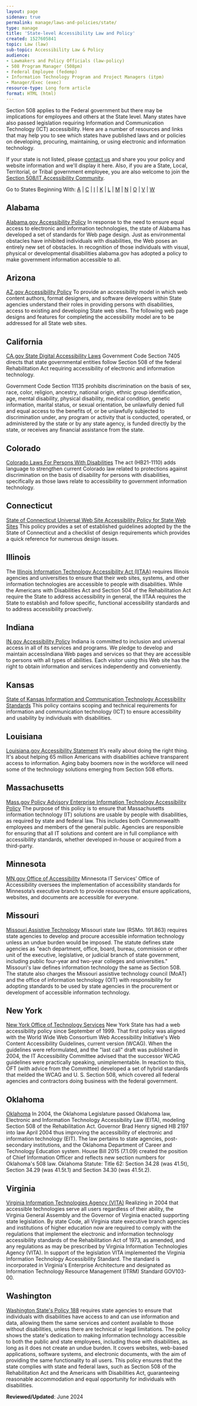 ```yaml
---
layout: page
sidenav: true
permalink: manage/laws-and-policies/state/
type: manage
title: 'State-level Accessibility Law and Policy'
created: 1527605841
topic: Law (law)
sub-topic: Accessibility Law & Policy
audience:
- Lawmakers and Policy Officials (law-policy)
- 508 Program Manager (508pm)
- Federal Employee (fedemp)
- Information Technology Program and Project Managers (itpm)
- Manager/Exec (exec)
resource-type: Long form article
format: HTML (html)
---
```

<p name="top"> </p> 
Section 508 applies to the Federal government but there may be implications for employees and others at the State level. Many states have also passed legislation requiring Information and Communication Technology (ICT) accessibility. Here are a number of resources and links that may help you to see which states have published laws and or policies on developing, procuring, maintaining, or using electronic and information technology. 

If your state is not listed, please [contact us][27] and share you your policy and website information and we'll display it here. Also, if you are a State, Local, Territorial, or Tribal government employee, you are also welcome to join the [Section 508/IT Accessibility Community][28].

Go to States Beginning With: [A][1] \| [C][3] \| [I][9] \| [K][11] \| [L][12] \| [M][13] \| [N][14] \| [O][15] \| [V][22] \| [W][23]

<p id="A" name="A"> </p> 

## Alabama
<a href="http://www.al.gov/terms-of-use" target="_blank" class="usa-link--external">Alabama.gov Accessibility Policy</a> In response to the need to ensure equal access to electronic and information technologies, the state of Alabama has developed a set of standards for Web page design. Just as environmental obstacles have inhibited individuals with disabilities, the Web poses an entirely new set of obstacles. In recognition of those individuals with visual, physical or developmental disabilities alabama.gov has adopted a policy to make government information accessible to all.

## Arizona
<a href="https://az.gov/policy/accessibility" target="_blank" class="usa-link--external">AZ.gov Accessibility Policy</a> To provide an accessibility model in which web content authors, format designers, and software developers within State agencies understand their roles in providing persons with disabilities, access to existing and developing State web sites. The following web page designs and features for completing the accessibility model are to be addressed for all State web sites.

<p id="C" name="C"></p>

## California
<a href="https://www.dor.ca.gov/Home/Laws" target="_blank" class="usa-link--external">CA.gov State Digital Accessibility Laws</a> Government Code Section 7405 directs that state governmental entities follow Section 508 of the federal Rehabilitation Act requiring accessibility of electronic and information technology.

Government Code Section 11135 prohibits discrimination on the basis of sex, race, color, religion, ancestry, national origin, ethnic group identification, age, mental disability, physical disability, medical condition, genetic information, marital status, or sexual orientation, be unlawfully denied full and equal access to the benefits of, or be unlawfully subjected to discrimination under, any program or activity that is conducted, operated, or administered by the state or by any state agency, is funded directly by the state, or receives any financial assistance from the state.

## Colorado 
<a href="https://leg.colorado.gov/bills/hb21-1110" target="_blank" class="usa-link--external">Colorado Laws For Persons With Disabilities</a> The act (HB21-1110) adds language to strengthen current Colorado law related to protections against discrimination on the basis of disability for persons with disabilities, specifically as those laws relate to accessibility to government information technology. 

## Connecticut
<a href="http://www.access.state.ct.us/policies/accesspolicy40.html" target="_blank" class="usa-link--external">State of Connecticut Universal Web Site Accessibility Policy for State Web Sites</a> This policy provides a set of established guidelines adopted by the the State of Connecticut and a checklist of design requirements which provides a quick reference for numerous design issues.

<p id="I" name="I"></p>

## Illinois
The <a href="http://www.dhs.state.il.us/page.aspx?item=32765" target="_blank" class="usa-link--external">Illinois Information Technology Accessibility Act (IITAA)</a> requires Illinois agencies and universities to ensure that their web sites, systems, and other information technologies are accessible to people with disabilities. While the Americans with Disabilities Act and Section 504 of the Rehabilitation Act require the State to address accessibility in general, the IITAA requires the State to establish and follow specific, functional accessibility standards and to address accessibility proactively.

## Indiana
<a href="http://www.in.gov/core/accessibility.html" target="_blank" class="usa-link--external">IN.gov Accessibility Policy</a> Indiana is committed to inclusion and universal access in all of its services and programs. We pledge to develop and maintain accessIndiana Web pages and services so that they are accessible to persons with all types of abilities. Each visitor using this Web site has the right to obtain information and services independently and conveniently.

<p id="K" name="K"></p>

## Kansas
<a href="https://ebit.ks.gov/itec/resources/policies/policy-1210" target="_blank" class="usa-link--external">State of Kansas Information and Communication Technology Accessibility Standards</a> This policy contains scoping and technical requirements for information and communication technology (ICT) to ensure accessibility and usability by individuals with disabilities.

<p id="L" name="L"></p>

## Louisiana
<a href="https://www.louisiana.gov/accessibility-statement/" target="_blank" class="usa-link--external">Louisiana.gov Accessibility Statement</a> It’s really about doing the right thing. It's about helping 65 million Americans with disabilities achieve transparent access to information. Aging baby boomers now in the workforce will need some of the technology solutions emerging from Section 508 efforts.

<p id="M" name="M"></p>

<p dir="ltr"></p>

## Massachusetts
<a href="https://www.mass.gov/policy-advisory/enterprise-information-technology-accessibility-policy" target="_blank" class="usa-link--external">Mass.gov Policy Advisory Enterprise Information Technology Accessibility Policy</a> The purpose of this policy is to ensure that Massachusetts information technology (IT) solutions are usable by people with disabilities, as required by state and federal law. This includes both Commonwealth employees and members of the general public. Agencies are responsible for ensuring that all IT solutions and content are in full compliance with accessibility standards, whether developed in-house or acquired from a third-party.

## Minnesota
<a href="https://mn.gov/mnit/about-mnit/accessibility/" target="_blank" class="usa-link--external">MN.gov Office of Accessibility</a> Minnesota IT Services’ Office of Accessibility oversees the implementation of accessibility standards for Minnesota’s executive branch to provide resources that ensure applications, websites, and documents are accessible for everyone.

## Missouri
<a href="http://at.mo.gov/it-access/" target="_blank" class="usa-link--external">Missouri Assistive Technology</a> Missouri state law (RSMo. 191.863) requires state agencies to develop and procure accessible information technology unless an undue burden would be imposed. The statute defines state agencies as "each department, office, board, bureau, commission or other unit of the executive, legislative, or judicial branch of state government, including public four-year and two-year colleges and universities." Missouri's law defines information technology the same as Section 508. The statute also charges the Missouri assistive technology council (MoAT) and the office of information technology (OIT) with responsibility for adopting standards to be used by state agencies in the procurement or development of accessible information technology.

<p id="N" name="N"></p>

## New York
<a href="https://its.ny.gov/document/accessibility-web-based-information-and-applications-compliance-reporting" target="_blank" class="usa-link--external">New York Office of Technology Services</a> New York State has had a web accessibility policy since September of 1999. That first policy was aligned with the World Wide Web Consortium Web Accessibility Initiative's Web Content Accessibility Guidelines, current version (WCAG). When the guidelines were reformulated, and the "last call" draft was published in 2004, the IT Accessibility Committee advised that the successor WCAG guidelines were practically speaking, unimplementable. In reaction to this, OFT (with advice from the Committee) developed a set of hybrid standards that melded the WCAG and U. S. Section 508, which covered all federal agencies and contractors doing business with the federal government.

<p id="O" name="O"></p>

## Oklahoma
<a href="http://www.ok.gov/accessibility" target="_blank" class="usa-link--external">Oklahoma</a> In 2004, the Oklahoma Legislature passed Oklahoma law, Electronic and Information Technology Accessibility Law (EITA), modeling Section 508 of the Rehabilitation Act. Governor Brad Henry signed HB 2197 into law April 2004 thus improving the accessibility of electronic and information technology (EIT). The law pertains to state agencies, post-secondary institutions, and the Oklahoma Department of Career and Technology Education system. House Bill 2015 (7.1.09) created the position of Chief Information Officer and reflects new section numbers for Oklahoma's 508 law. Oklahoma Statute: Title 62: Section 34.28 (was 41.5t), Section 34.29 (was 41.5t.1) and Section 34.30 (was 41.5t.2).

<p id="V" name="V"></p>

## Virginia
<a href="http://www.vita.virginia.gov" target="_blank" class="usa-link--external">Virginia Information Technologies Agency (VITA)</a> Realizing in 2004 that accessible technologies serve all users regardless of their ability, the Virginia General Assembly and the Governor of Virginia enacted supporting state legislation. By state Code, all Virginia state executive branch agencies and institutions of higher education now are required to comply with the regulations that implement the electronic and information technology accessibility standards of the Rehabilitation Act of 1973, as amended, and any regulations as may be prescribed by Virginia Information Technologies Agency (VITA). In support of the legislation VITA implemented the Virginia Information Technology Accessibility Standard. The standard is incorporated in Virginia's Enterprise Architecture and designated as Information Technology Resource Management (ITRM) Standard GOV103-00.

<p id="W" name="W"></p>

## Washington
<a href="https://watech.wa.gov/policies/accessibility-policy" target="_blank" class="usa-link--external">Washington State's Policy 188</a> requires state agencies to ensure that individuals with disabilities have access to and can use information and data, allowing them the same services and content available to those without disabilities, unless there are technical or legal limitations. The policy shows the state's dedication to making information technology accessible to both the public and state employees, including those with disabilities, as long as it does not create an undue burden. It covers websites, web-based applications, software systems, and electronic documents, with the aim of providing the same functionality to all users. This policy ensures that the state complies with state and federal laws, such as Section 508 of the Rehabilitation Act and the Americans with Disabilities Act, guaranteeing reasonable accommodation and equal opportunity for individuals with disabilities.

**Reviewed/Updated**: June 2024
 
[1]: #A "Go to States beginning with A"
[2]: #B "Go to States beginning with B"
[3]: #C "Go to States beginning with C"
[4]: #D "Go to States beginning with D"
[5]: #E "Go to States beginning with E"
[6]: #F "Go to States beginning with F"
[7]: #G "Go to States beginning with G"
[8]: #H "Go to States beginning with H"
[9]: #I "Go to States beginning with I"
[10]: #J "Go to States beginning with J"
[11]: #K "Go to States beginning with K"
[12]: #L "Go to States beginning with L"
[13]: #M "Go to States beginning with M"
[14]: #N "Go to States beginning with N"
[15]: #O "Go to States beginning with O"
[16]: #P "Go to States beginning with P"
[17]: #Q "Go to States beginning with Q"
[18]: #R "Go to States beginning with R"
[19]: #S "Go to States beginning with S"
[20]: #T "Go to States beginning with T"
[21]: #U "Go to States beginning with U"
[22]: #V "Go to States beginning with V"
[23]: #W "Go to States beginning with W"
[24]: #X "Go to States beginning with X"
[25]: #Y "Go to States beginning with Y"
[26]: #Z "Go to States beginning with Z"
[27]: {{site.baseurl}}/contact-us
[28]: https://www.section508.gov/manage/join-the-508-community/ "Join the IT Accessibility/508 Community"